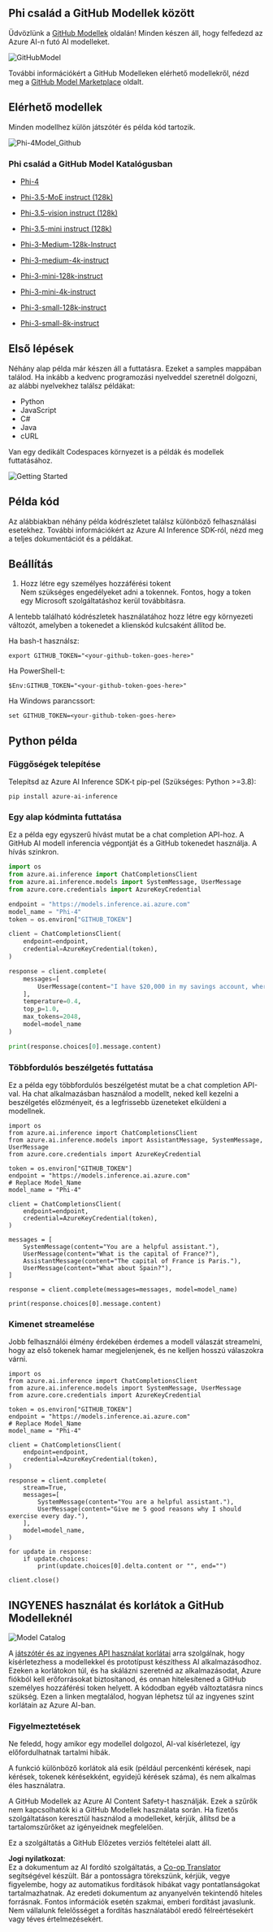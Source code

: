 <!--
CO_OP_TRANSLATOR_METADATA:
{
  "original_hash": "fb67a08b9fc911a10ed58081fadef416",
  "translation_date": "2025-07-16T19:03:49+00:00",
  "source_file": "md/01.Introduction/02/02.GitHubModel.md",
  "language_code": "hu"
}
-->
## Phi család a GitHub Modellek között

Üdvözlünk a [GitHub Modellek](https://github.com/marketplace/models) oldalán! Minden készen áll, hogy felfedezd az Azure AI-n futó AI modelleket.

![GitHubModel](../../../../../translated_images/GitHub_ModelCatalog.aa43c51c36454747ca1cc1ffa799db02cc66b4fb7e8495311701adb072442df8.hu.png)

További információkért a GitHub Modelleken elérhető modellekről, nézd meg a [GitHub Model Marketplace](https://github.com/marketplace/models) oldalt.

## Elérhető modellek

Minden modellhez külön játszótér és példa kód tartozik.

![Phi-4Model_Github](../../../../../translated_images/GitHub_ModelPlay.cf6a9f1106e048535478f17ed0078551c3959884e4083eb62a895bb089dd831c.hu.png)

### Phi család a GitHub Model Katalógusban

- [Phi-4](https://github.com/marketplace/models/azureml/Phi-4)

- [Phi-3.5-MoE instruct (128k)](https://github.com/marketplace/models/azureml/Phi-3-5-MoE-instruct)

- [Phi-3.5-vision instruct (128k)](https://github.com/marketplace/models/azureml/Phi-3-5-vision-instruct)

- [Phi-3.5-mini instruct (128k)](https://github.com/marketplace/models/azureml/Phi-3-5-mini-instruct)

- [Phi-3-Medium-128k-Instruct](https://github.com/marketplace/models/azureml/Phi-3-medium-128k-instruct)

- [Phi-3-medium-4k-instruct](https://github.com/marketplace/models/azureml/Phi-3-medium-4k-instruct)

- [Phi-3-mini-128k-instruct](https://github.com/marketplace/models/azureml/Phi-3-mini-128k-instruct)

- [Phi-3-mini-4k-instruct](https://github.com/marketplace/models/azureml/Phi-3-mini-4k-instruct)

- [Phi-3-small-128k-instruct](https://github.com/marketplace/models/azureml/Phi-3-small-128k-instruct)

- [Phi-3-small-8k-instruct](https://github.com/marketplace/models/azureml/Phi-3-small-8k-instruct)

## Első lépések

Néhány alap példa már készen áll a futtatásra. Ezeket a samples mappában találod. Ha inkább a kedvenc programozási nyelveddel szeretnél dolgozni, az alábbi nyelvekhez találsz példákat:

- Python
- JavaScript
- C#
- Java
- cURL

Van egy dedikált Codespaces környezet is a példák és modellek futtatásához.

![Getting Started](../../../../../translated_images/GitHub_ModelGetStarted.150220a802da6fb67944ad93c1a4c7b8a9811e43d77879a149ecf54c02928c6b.hu.png)

## Példa kód

Az alábbiakban néhány példa kódrészletet találsz különböző felhasználási esetekhez. További információkért az Azure AI Inference SDK-ról, nézd meg a teljes dokumentációt és a példákat.

## Beállítás

1. Hozz létre egy személyes hozzáférési tokent  
Nem szükséges engedélyeket adni a tokennek. Fontos, hogy a token egy Microsoft szolgáltatáshoz kerül továbbításra.

A lentebb található kódrészletek használatához hozz létre egy környezeti változót, amelyben a tokenedet a klienskód kulcsaként állítod be.

Ha bash-t használsz:  
```
export GITHUB_TOKEN="<your-github-token-goes-here>"
```  
Ha PowerShell-t:  

```
$Env:GITHUB_TOKEN="<your-github-token-goes-here>"
```  

Ha Windows parancssort:  

```
set GITHUB_TOKEN=<your-github-token-goes-here>
```  

## Python példa

### Függőségek telepítése  
Telepítsd az Azure AI Inference SDK-t pip-pel (Szükséges: Python >=3.8):

```
pip install azure-ai-inference
```  
### Egy alap kódminta futtatása

Ez a példa egy egyszerű hívást mutat be a chat completion API-hoz. A GitHub AI modell inferencia végpontját és a GitHub tokenedet használja. A hívás szinkron.

```python
import os
from azure.ai.inference import ChatCompletionsClient
from azure.ai.inference.models import SystemMessage, UserMessage
from azure.core.credentials import AzureKeyCredential

endpoint = "https://models.inference.ai.azure.com"
model_name = "Phi-4"
token = os.environ["GITHUB_TOKEN"]

client = ChatCompletionsClient(
    endpoint=endpoint,
    credential=AzureKeyCredential(token),
)

response = client.complete(
    messages=[
        UserMessage(content="I have $20,000 in my savings account, where I receive a 4% profit per year and payments twice a year. Can you please tell me how long it will take for me to become a millionaire? Also, can you please explain the math step by step as if you were explaining it to an uneducated person?"),
    ],
    temperature=0.4,
    top_p=1.0,
    max_tokens=2048,
    model=model_name
)

print(response.choices[0].message.content)
```

### Többfordulós beszélgetés futtatása

Ez a példa egy többfordulós beszélgetést mutat be a chat completion API-val. Ha chat alkalmazásban használod a modellt, neked kell kezelni a beszélgetés előzményeit, és a legfrissebb üzeneteket elküldeni a modellnek.

```
import os
from azure.ai.inference import ChatCompletionsClient
from azure.ai.inference.models import AssistantMessage, SystemMessage, UserMessage
from azure.core.credentials import AzureKeyCredential

token = os.environ["GITHUB_TOKEN"]
endpoint = "https://models.inference.ai.azure.com"
# Replace Model_Name
model_name = "Phi-4"

client = ChatCompletionsClient(
    endpoint=endpoint,
    credential=AzureKeyCredential(token),
)

messages = [
    SystemMessage(content="You are a helpful assistant."),
    UserMessage(content="What is the capital of France?"),
    AssistantMessage(content="The capital of France is Paris."),
    UserMessage(content="What about Spain?"),
]

response = client.complete(messages=messages, model=model_name)

print(response.choices[0].message.content)
```

### Kimenet streamelése

Jobb felhasználói élmény érdekében érdemes a modell válaszát streamelni, hogy az első tokenek hamar megjelenjenek, és ne kelljen hosszú válaszokra várni.

```
import os
from azure.ai.inference import ChatCompletionsClient
from azure.ai.inference.models import SystemMessage, UserMessage
from azure.core.credentials import AzureKeyCredential

token = os.environ["GITHUB_TOKEN"]
endpoint = "https://models.inference.ai.azure.com"
# Replace Model_Name
model_name = "Phi-4"

client = ChatCompletionsClient(
    endpoint=endpoint,
    credential=AzureKeyCredential(token),
)

response = client.complete(
    stream=True,
    messages=[
        SystemMessage(content="You are a helpful assistant."),
        UserMessage(content="Give me 5 good reasons why I should exercise every day."),
    ],
    model=model_name,
)

for update in response:
    if update.choices:
        print(update.choices[0].delta.content or "", end="")

client.close()
```

## INGYENES használat és korlátok a GitHub Modelleknél

![Model Catalog](../../../../../translated_images/GitHub_Model.ca6c125cb3117d0ea7c2e204b066ee4619858d28e7b1a419c262443c5e9a2d5b.hu.png)

A [játszótér és az ingyenes API használat korlátai](https://docs.github.com/en/github-models/prototyping-with-ai-models#rate-limits) arra szolgálnak, hogy kísérletezhess a modellekkel és prototípust készíthess AI alkalmazásodhoz. Ezeken a korlátokon túl, és ha skálázni szeretnéd az alkalmazásodat, Azure fiókból kell erőforrásokat biztosítanod, és onnan hitelesítened a GitHub személyes hozzáférési token helyett. A kódodban egyéb változtatásra nincs szükség. Ezen a linken megtalálod, hogyan léphetsz túl az ingyenes szint korlátain az Azure AI-ban.

### Figyelmeztetések

Ne feledd, hogy amikor egy modellel dolgozol, AI-val kísérletezel, így előfordulhatnak tartalmi hibák.

A funkció különböző korlátok alá esik (például percenkénti kérések, napi kérések, tokenek kérésekként, egyidejű kérések száma), és nem alkalmas éles használatra.

A GitHub Modellek az Azure AI Content Safety-t használják. Ezek a szűrők nem kapcsolhatók ki a GitHub Modellek használata során. Ha fizetős szolgáltatáson keresztül használod a modelleket, kérjük, állítsd be a tartalomszűrőket az igényeidnek megfelelően.

Ez a szolgáltatás a GitHub Előzetes verziós feltételei alatt áll.

**Jogi nyilatkozat**:  
Ez a dokumentum az AI fordító szolgáltatás, a [Co-op Translator](https://github.com/Azure/co-op-translator) segítségével készült. Bár a pontosságra törekszünk, kérjük, vegye figyelembe, hogy az automatikus fordítások hibákat vagy pontatlanságokat tartalmazhatnak. Az eredeti dokumentum az anyanyelvén tekintendő hiteles forrásnak. Fontos információk esetén szakmai, emberi fordítást javaslunk. Nem vállalunk felelősséget a fordítás használatából eredő félreértésekért vagy téves értelmezésekért.
